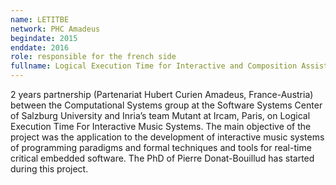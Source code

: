 ```yaml
---
name: LETITBE 
network: PHC Amadeus
begindate: 2015 
enddate: 2016
role: responsible for the french side
fullname: Logical Execution Time for Interactive and Composition Assistance Music Systems
---
```


2 years partnership (Partenariat Hubert Curien Amadeus, France-Austria) between the Computational Systems group at the Software Systems Center of Salzburg University and Inria’s team Mutant at Ircam, Paris, on Logical Execution Time For Interactive Music Systems. 
The main objective of the project was the application to the development of interactive music systems of programming paradigms and formal techniques and tools for real-time critical embedded software. 
The PhD of Pierre Donat-Bouillud has started during this project.
